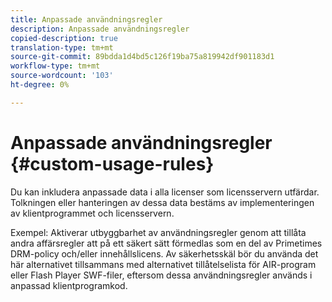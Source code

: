 ```yaml
---
title: Anpassade användningsregler
description: Anpassade användningsregler
copied-description: true
translation-type: tm+mt
source-git-commit: 89bdda1d4bd5c126f19ba75a819942df901183d1
workflow-type: tm+mt
source-wordcount: '103'
ht-degree: 0%

---
```



# Anpassade användningsregler {#custom-usage-rules}

Du kan inkludera anpassade data i alla licenser som licensservern utfärdar. Tolkningen eller hanteringen av dessa data bestäms av implementeringen av klientprogrammet och licensservern.

Exempel: Aktiverar utbyggbarhet av användningsregler genom att tillåta andra affärsregler att på ett säkert sätt förmedlas som en del av Primetimes DRM-policy och/eller innehållslicens. Av säkerhetsskäl bör du använda det här alternativet tillsammans med alternativet tillåtelselista för AIR-program eller Flash Player SWF-filer, eftersom dessa användningsregler används i anpassad klientprogramkod.
